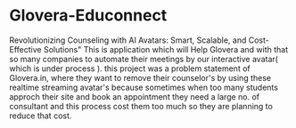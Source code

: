 # Glovera-Educonnect
Revolutionizing Counseling with AI Avatars: Smart, Scalable, and Cost-Effective Solutions"
This is application which will Help Glovera and with that so many companies to automate their meetings by our interactive avatar( which is under process ). this project was a problem statement of Glovera.in, where they want to remove their counselor's by using these realtime streaming avatar's because sometimes when too many students approch their site and book an appointment they need a large no. of consultant and this process cost them too much so they are planning to reduce that cost.
